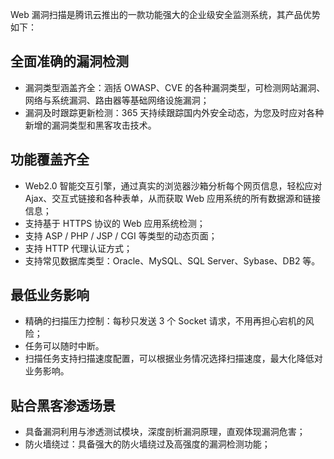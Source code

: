 Web 漏洞扫描是腾讯云推出的一款功能强大的企业级安全监测系统，其产品优势如下：
## 全面准确的漏洞检测
- 漏洞类型涵盖齐全：涵括 OWASP、CVE 的各种漏洞类型，可检测网站漏洞、网络与系统漏洞、路由器等基础网络设施漏洞；
- 漏洞及时跟踪更新检测：365 天持续跟踪国内外安全动态，为您及时应对各种新增的漏洞类型和黑客攻击技术。
   
## 功能覆盖齐全
- Web2.0 智能交互引擎，通过真实的浏览器沙箱分析每个网页信息，轻松应对 Ajax、交互式链接和各种表单，从而获取 Web 应用系统的所有数据源和链接信息；
- 支持基于 HTTPS 协议的 Web 应用系统检测；
- 支持 ASP / PHP / JSP / CGI 等类型的动态页面；
- 支持 HTTP 代理认证方式；
- 支持常见数据库类型：Oracle、MySQL、SQL Server、Sybase、DB2 等。

## 最低业务影响
- 精确的扫描压力控制：每秒只发送 3 个 Socket 请求，不用再担心宕机的风险；
- 任务可以随时中断。
- 扫描任务支持扫描速度配置，可以根据业务情况选择扫描速度，最大化降低对业务影响。

## 贴合黑客渗透场景
- 具备漏洞利用与渗透测试模块，深度剖析漏洞原理，直观体现漏洞危害；
- 防火墙绕过：具备强大的防火墙绕过及高强度的漏洞检测功能；

